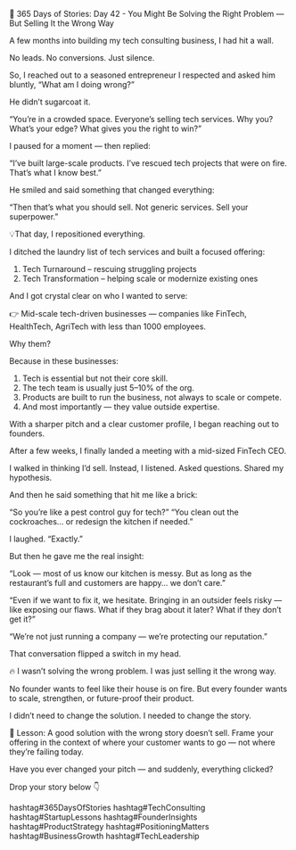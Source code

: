 🚨 365 Days of Stories: Day 42 - You Might Be Solving the Right Problem — But Selling It the Wrong Way

A few months into building my tech consulting business, I had hit a wall.

No leads. No conversions. Just silence.

So, I reached out to a seasoned entrepreneur I respected and asked him bluntly,
“What am I doing wrong?”

He didn’t sugarcoat it.

“You’re in a crowded space. Everyone’s selling tech services.
Why you? What’s your edge? What gives you the right to win?”

I paused for a moment — then replied:

“I’ve built large-scale products.
I’ve rescued tech projects that were on fire.
That’s what I know best.”

He smiled and said something that changed everything:

“Then that’s what you should sell.
Not generic services. Sell your superpower.”

💡That day, I repositioned everything.

I ditched the laundry list of tech services and built a focused offering:

1. Tech Turnaround – rescuing struggling projects
2. Tech Transformation – helping scale or modernize existing ones

And I got crystal clear on who I wanted to serve:

👉 Mid-scale tech-driven businesses — companies like FinTech, HealthTech, AgriTech with less than 1000 employees.

Why them?

Because in these businesses:

1. Tech is essential but not their core skill.
2. The tech team is usually just 5–10% of the org.
3. Products are built to run the business, not always to scale or compete.
4. And most importantly — they value outside expertise.

With a sharper pitch and a clear customer profile, I began reaching out to founders.

After a few weeks, I finally landed a meeting with a mid-sized FinTech CEO.

I walked in thinking I’d sell.
Instead, I listened. Asked questions. Shared my hypothesis.

And then he said something that hit me like a brick:

“So you’re like a pest control guy for tech?”
“You clean out the cockroaches… or redesign the kitchen if needed.”

I laughed. “Exactly.”

But then he gave me the real insight:

“Look — most of us know our kitchen is messy.
But as long as the restaurant’s full and customers are happy…
we don’t care.”

“Even if we want to fix it, we hesitate.
Bringing in an outsider feels risky — like exposing our flaws.
What if they brag about it later? What if they don’t get it?”

“We’re not just running a company — we’re protecting our reputation.”

That conversation flipped a switch in my head.

🔥 I wasn’t solving the wrong problem.
I was just selling it the wrong way.

No founder wants to feel like their house is on fire.
But every founder wants to scale, strengthen, or future-proof their product.

I didn’t need to change the solution.
I needed to change the story.

🧠 Lesson: A good solution with the wrong story doesn’t sell.
Frame your offering in the context of where your customer wants to go — not where they’re failing today.

Have you ever changed your pitch — and suddenly, everything clicked?

Drop your story below 👇

hashtag#365DaysOfStories hashtag#TechConsulting hashtag#StartupLessons hashtag#FounderInsights hashtag#ProductStrategy hashtag#PositioningMatters hashtag#BusinessGrowth hashtag#TechLeadership